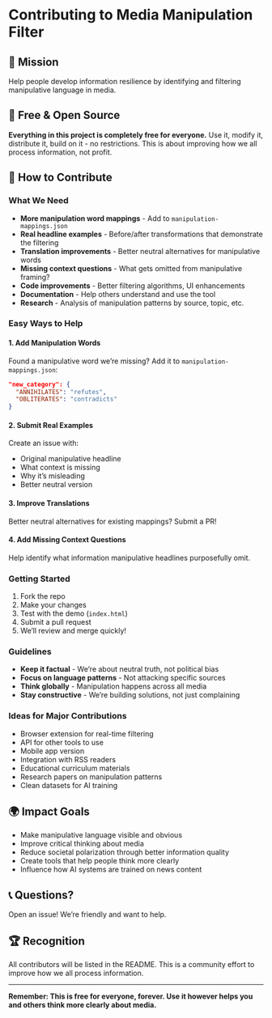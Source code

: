 # Contributing to Media Manipulation Filter

## 🎯 Mission

Help people develop information resilience by identifying and filtering manipulative language in media.

## 💝 Free & Open Source

**Everything in this project is completely free for everyone.** Use it, modify it, distribute it, build on it - no restrictions. This is about improving how we all process information, not profit.

## 🚀 How to Contribute

### What We Need

- **More manipulation word mappings** - Add to `manipulation-mappings.json`
- **Real headline examples** - Before/after transformations that demonstrate the filtering
- **Translation improvements** - Better neutral alternatives for manipulative words
- **Missing context questions** - What gets omitted from manipulative framing?
- **Code improvements** - Better filtering algorithms, UI enhancements
- **Documentation** - Help others understand and use the tool
- **Research** - Analysis of manipulation patterns by source, topic, etc.

### Easy Ways to Help

#### 1. Add Manipulation Words

Found a manipulative word we’re missing? Add it to `manipulation-mappings.json`:

```json
"new_category": {
  "ANNIHILATES": "refutes",
  "OBLITERATES": "contradicts"
}
```

#### 2. Submit Real Examples

Create an issue with:

- Original manipulative headline
- What context is missing
- Why it’s misleading
- Better neutral version

#### 3. Improve Translations

Better neutral alternatives for existing mappings? Submit a PR!

#### 4. Add Missing Context Questions

Help identify what information manipulative headlines purposefully omit.

### Getting Started

1. Fork the repo
1. Make your changes
1. Test with the demo (`index.html`)
1. Submit a pull request
1. We’ll review and merge quickly!

### Guidelines

- **Keep it factual** - We’re about neutral truth, not political bias
- **Focus on language patterns** - Not attacking specific sources
- **Think globally** - Manipulation happens across all media
- **Stay constructive** - We’re building solutions, not just complaining

### Ideas for Major Contributions

- Browser extension for real-time filtering
- API for other tools to use
- Mobile app version
- Integration with RSS readers
- Educational curriculum materials
- Research papers on manipulation patterns
- Clean datasets for AI training

## 🌍 Impact Goals

- Make manipulative language visible and obvious
- Improve critical thinking about media
- Reduce societal polarization through better information quality
- Create tools that help people think more clearly
- Influence how AI systems are trained on news content

## 📞 Questions?

Open an issue! We’re friendly and want to help.

## 🏆 Recognition

All contributors will be listed in the README. This is a community effort to improve how we all process information.

-----

**Remember: This is free for everyone, forever. Use it however helps you and others think more clearly about media.**
